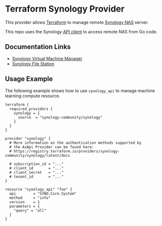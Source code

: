# Terraform Synology Provider

This provider allows [Terraform](https://www.terraform.io/) to manage remote [Synology NAS](https://www.synology.com/dsm/solution/what-is-nas/for-home) server.

This repo uses the Synology [API client](https://www.github.com/synology-community/go-synology) to access remote NAS from Go code.

## Documentation Links

- [Synology Virtual Machine Manager](https://global.download.synology.com/download/Document/Software/DeveloperGuide/Package/Virtualization/All/enu/Synology_Virtual_Machine_Manager_API_Guide.pdf)
- [Synology File Station](https://global.download.synology.com/download/Document/Software/DeveloperGuide/Package/FileStation/All/enu/Synology_File_Station_API_Guide.pdf)

## Usage Example

The following example shows how to use `synology_api` to manage machine learning compute resource.

```hcl
terraform {
  required_providers {
    synology = {
      source  = "synology-community/synology"
    }
  }
}

provider "synology" {
  # More information on the authentication methods supported by
  # the AzApi Provider can be found here:
  # https://registry.terraform.io/providers/synology-community/synology/latest/docs

  # subscription_id = "..."
  # client_id       = "..."
  # client_secret   = "..."
  # tenant_id       = "..."
}

resource "synology_api" "foo" {
  api        = "SYNO.Core.System"
  method     = "info"
  version    = 1
  parameters = {
    "query" = "all"
  }
}
```

